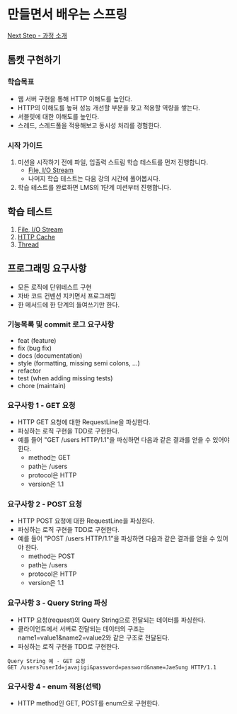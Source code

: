 # 만들면서 배우는 스프링
[Next Step - 과정 소개](https://edu.nextstep.camp/c/4YUvqn9V)

## 톰캣 구현하기

### 학습목표
- 웹 서버 구현을 통해 HTTP 이해도를 높인다.
- HTTP의 이해도를 높혀 성능 개선할 부분을 찾고 적용할 역량을 쌓는다.
- 서블릿에 대한 이해도를 높인다.
- 스레드, 스레드풀을 적용해보고 동시성 처리를 경험한다.

### 시작 가이드
1. 미션을 시작하기 전에 파일, 입출력 스트림 학습 테스트를 먼저 진행합니다.
   - [File, I/O Stream](study/src/test/java/study)
   - 나머지 학습 테스트는 다음 강의 시간에 풀어봅시다.
2. 학습 테스트를 완료하면 LMS의 1단계 미션부터 진행합니다.

## 학습 테스트
1. [File, I/O Stream](study/src/test/java/study)
2. [HTTP Cache](study/src/test/java/cache)
3. [Thread](study/src/test/java/thread)

## 프로그래밍 요구사항

- 모든 로직에 단위테스트 구현
- 자바 코드 컨벤션 지키면서 프로그래밍
- 한 메서드에 한 단계의 들여쓰기만 한다.

### 기능목록 및 commit 로그 요구사항

- feat (feature)
- fix (bug fix)
- docs (documentation)
- style (formatting, missing semi colons, …)
- refactor
- test (when adding missing tests)
- chore (maintain)

### 요구사항 1 - GET 요청

- HTTP GET 요청에 대한 RequestLine을 파싱한다.
- 파싱하는 로직 구현을 TDD로 구현한다.
- 예를 들어 "GET /users HTTP/1.1"을 파싱하면 다음과 같은 결과를 얻을 수 있어야 한다.
   - method는 GET
   - path는 /users
   - protocol은 HTTP
   - version은 1.1

### 요구사항 2 - POST 요청

- HTTP POST 요청에 대한 RequestLine을 파싱한다.
- 파싱하는 로직 구현을 TDD로 구현한다.
- 예를 들어 "POST /users HTTP/1.1"을 파싱하면 다음과 같은 결과를 얻을 수 있어야 한다.
   - method는 POST
   - path는 /users
   - protocol은 HTTP
   - version은 1.1

### 요구사항 3 - Query String 파싱

- HTTP 요청(request)의 Query String으로 전달되는 데이터를 파싱한다.
- 클라이언트에서 서버로 전달되는 데이터의 구조는 name1=value1&name2=value2와 같은 구조로 전달된다.
- 파싱하는 로직 구현을 TDD로 구현한다.
```
Query String 예 - GET 요청
GET /users?userId=javajigi&password=password&name=JaeSung HTTP/1.1
```

### 요구사항 4 - enum 적용(선택)

- HTTP method인 GET, POST를 enum으로 구현한다.
